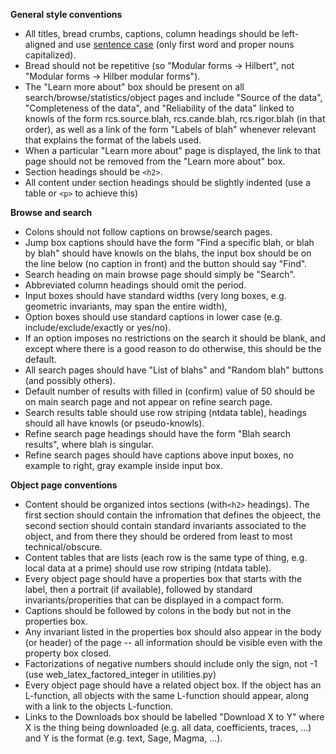 **General style conventions**

- All titles, bread crumbs, captions, column headings should be left-aligned and use <a href="https://en.wikipedia.org/wiki/Letter_case#Sentence_case">sentence case</a> (only first word and proper nouns capitalized).
- Bread should not be repetitive (so "Modular forms -> Hilbert", not "Modular forms -> Hilber modular forms").
- The "Learn more about" box should be present on all search/browse/statistics/object pages and include "Source of the data", "Completeness of the data", and "Reliability of the data" linked to knowls of the form rcs.source.blah, rcs.cande.blah, rcs.rigor.blah (in that order), as well as a link of the form "Labels of blah" whenever relevant that explains the format of the labels used.
- When a particular "Learn more about" page is displayed, the link to that page should not be removed from the "Learn more about" box.
- Section headings should be `<h2>`.
- All content under section headings should be slightly indented (use a table or `<p>` to achieve this)

**Browse and search**

- Colons should not follow captions on browse/search pages.
- Jump box captions should have the form "Find a specific blah, or blah by blah" should have knowls on the blahs, the input box should be on the line below (no caption in front) and the button should say "Find".
- Search heading on main browse page should simply be "Search".
- Abbreviated column headings should omit the period.
- Input boxes should have standard widths (very long boxes, e.g. geometric invariants, may span the entire width),
- Option boxes should use standard captions in lower case (e.g. include/exclude/exactly or yes/no).
- If an option imposes no restrictions on the search it should be blank, and except where there is a good reason to do otherwise, this should be the default.
- All search pages should have "List of blahs" and "Random blah" buttons (and possibly others).
- Default number of results with filled in (confirm) value of 50 should be on main search page and not appear on refine search page.
- Search results table should use row striping (ntdata table), headings should all have knowls (or pseudo-knowls).
- Refine search page headings should have the form "Blah search results", where blah is singular.
- Refine search pages should have captions above input boxes, no example to right, gray example inside input box.

**Object page conventions**

- Content should be organized intos sections (with`<h2>` headings).  The first section should contain the infromation that defines the objeect, the second section should contain standard invariants associated to the object, and from there they should be ordered from least to most technical/obscure.
- Content tables that are lists (each row is the same type of thing, e.g. local data at a prime) should use row striping (ntdata table).
- Every object page should have a properties box that starts with the label, then a portrait (if available), followed by standard invariants/properities that can be displayed in a compact form.
- Captions should be followed by colons in the body but not in the properties box.
- Any invariant listed in the properties box should also appear in the body (or header) of the page -- all information should be visible even with the property box closed.
- Factorizations of negative numbers should include only the sign, not -1 (use web_latex_factored_integer in utilities.py) 
- Every object page should have a related object box.  If the object has an L-function, all objects with the same L-function should appear, along with a link to the objects L-function.
- Links to the Downloads box should be labelled "Download X to Y" where X is the thing being downloaded (e.g. all data, coefficients, traces, ...) and Y is the format (e.g. text, Sage, Magma, ...).


